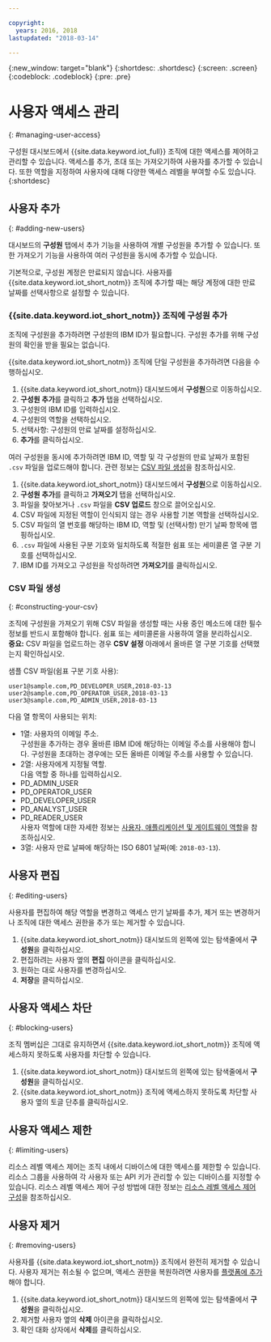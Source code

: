 ```yaml
---

copyright:
  years: 2016, 2018
lastupdated: "2018-03-14"

---
```


{:new_window: target="blank"}
{:shortdesc: .shortdesc}
{:screen: .screen}
{:codeblock: .codeblock}
{:pre: .pre}

# 사용자 액세스 관리
{: #managing-user-access}

구성원 대시보드에서 {{site.data.keyword.iot_full}} 조직에 대한 액세스를 제어하고 관리할 수 있습니다. 액세스를 추가, 초대<!--, registering--> 또는 가져오기하여 사용자를 추가할 수 있습니다. 또한 역할을 지정하여 사용자에 대해 다양한 액세스 레벨을 부여할 수도 있습니다.
{:shortdesc}

## 사용자 추가
{: #adding-new-users}

대시보드의 **구성원** 탭에서 추가 기능을 사용하여 개별 구성원을 추가할 수 있습니다. 또한 가져오기 기능을 사용하여 여러 구성원을 동시에 추가할 수 있습니다. 

기본적으로, 구성원 계정은 만료되지 않습니다. 사용자를 {{site.data.keyword.iot_short_notm}} 조직에 추가할 때는 해당 계정에 대한 만료 날짜를 선택사항으로 설정할 수 있습니다.

### {{site.data.keyword.iot_short_notm}} 조직에 구성원 추가

조직에 구성원을 추가하려면 구성원의 IBM ID가 필요합니다. 구성원 추가를 위해 구성원의 확인을 받을 필요는 없습니다.

{{site.data.keyword.iot_short_notm}} 조직에 단일 구성원을 추가하려면 다음을 수행하십시오.
1. {{site.data.keyword.iot_short_notm}} 대시보드에서 **구성원**으로 이동하십시오.
2. **구성원 추가**를 클릭하고 **추가** 탭을 선택하십시오.
3. 구성원의 IBM ID를 입력하십시오.
4. 구성원의 역할을 선택하십시오.
5. 선택사항: 구성원의 만료 날짜를 설정하십시오.
6. **추가**를 클릭하십시오.

여러 구성원을 동시에 추가하려면 IBM ID, 역할 및 각 구성원의 만료 날짜가 포함된 `.csv` 파일을 업로드해야 합니다. 관련 정보는 [CSV 파일 생성](#constructing-your-csv)을 참조하십시오.
1. {{site.data.keyword.iot_short_notm}} 대시보드에서 **구성원**으로 이동하십시오.
2. **구성원 추가**를 클릭하고 **가져오기** 탭을 선택하십시오.
3. 파일을 찾아보거나 `.csv` 파일을 **CSV 업로드** 창으로 끌어오십시오.
4. CSV 파일에 지정된 역할이 인식되지 않는 경우 사용할 기본 역할을 선택하십시오.
5. CSV 파일의 열 번호를 해당하는 IBM ID, 역할 및 (선택사항) 만기 날짜 항목에 맵핑하십시오.
6. `.csv` 파일에 사용된 구분 기호와 일치하도록 적절한 쉼표 또는 세미콜론 열 구분 기호를 선택하십시오.
7. IBM ID를 가져오고 구성원을 작성하려면 **가져오기**를 클릭하십시오.

<!--
### Inviting members to your {{site.data.keyword.iot_short_notm}} organization

When you invite a user to become a member of your {{site.data.keyword.iot_short_notm}} organization, the user receives an email that contains an invitation link. Invitation links expire 48 hours after they are sent. If an invitation link is not used within 48 hours, the user must be invited again to receive a new invitation link.

**Important:** The invite feature requires a configured mail service. For more information, see the Email section of the [External service integrations](reference/extensions/index.html#email) topic.

To invite a member to your {{site.data.keyword.iot_short_notm}} organization:
1. In the {{site.data.keyword.iot_short_notm}} dashboard, go to **Members**.
2. Select the **Invitations** tab.
2. Click **Invite Members** and select the **Invite** tab.
3. Enter the email address of the member.
4. Select a role for this member.
5. Optional: Set an expiry date for the member.
6. Click **Invite Member**.

To invite multiple members simultaneously, you must upload a `.csv` file that contains the email address, role and the optional expiry date of each member. For information, see [Constructing your CSV file](#constructing-your-csv).
1. In the {{site.data.keyword.iot_short_notm}} dashboard, go to **Members**.
2. Select the **Invitations** tab.
2. Click **Invite Members** and select the **Import** tab.
3. Browse your files or drag the `.csv` file into the **Upload CSV** window.
4. Select a default role to use if a role specified in the CSV file is not recognized.
5. Map the column numbers in your CSV file to the corresponding email address, role, and (optional) expiry date entries.
6. Select the appropriate comma or semicolon column separator to match the separator used in your `.csv` file.
7. Click **Import** to send out the invitations. -->

<!-- ### Registering a member with your {{site.data.keyword.iot_short_notm}} organization

If your organization is using {{site.data.keyword.Bluemix_notm}} {{site.data.keyword.ssoshort}}, you can add individual members to your organization by registering them, which does not require an IBMid.

To register a member with your {{site.data.keyword.iot_short_notm}} organization:
1. In the {{site.data.keyword.iot_short_notm}} dashboard, go to **Members**.
2. Select the **Invitations** tab.
2. Click **Invite Members** and select **Invite**.
3. Enter the email address of the member.
4. Select a role for this member.
5. Enter the subject, realm name, and issuer.
   **Important:** Ensure that the `Subject`, `Realm Name`, and `Issuer` fields comply with the OpenID Connect recommendations and standards. For more information, see the [OpenID Connect ![External link icon](../../icons/launch-glyph.svg "External link icon")](http://openid.net/connect/){: new_window} website.
6. Optional: Set an expiry date for the member.
7. Click **Register Member**.

To register multiple members simultaneously, you must upload a CSV (`.csv`) file that contains the email address, role, subject, realm name, issuer, and the optional expiry date of each member.
1. In the {{site.data.keyword.iot_short_notm}} dashboard, go to **Access**.
2. Click **Add Member** and select **Import**.
3. Click **Bulk Register**.
4. Select a default role and ensure that the column numbers on your CSV file match the column numbers in the CSV settings.
5. Ensure the column separator in your CSV file matches the column separator in the CSV settings.
6. Click **Browse your files** or drag the CSV file into the **Upload CSV** window. -->

### CSV 파일 생성
{: #constructing-your-csv}

조직에 구성원을 가져오기 위해 CSV 파일을 생성할 때는 사용 중인 메소드에 대한 필수 정보를 반드시 포함해야 합니다. 쉼표 또는 세미콜론을 사용하여 열을 분리하십시오.  
**중요:** CSV 파일을 업로드하는 경우 **CSV 설정** 아래에서 올바른 열 구분 기호를 선택했는지 확인하십시오.

샘플 CSV 파일(쉼표 구분 기호 사용):  
```
user1@sample.com,PD_DEVELOPER_USER,2018-03-13
user2@sample.com,PD_OPERATOR_USER,2018-03-13
user3@sample.com,PD_ADMIN_USER,2018-03-13
```
다음 열 항목이 사용되는 위치:  
- 1열: 사용자의 이메일 주소.  
구성원을 추가하는 경우 올바른 IBM ID에 해당하는 이메일 주소를 사용해야 합니다. 구성원을 초대하는 경우에는 모든 올바른 이메일 주소를 사용할 수 있습니다.
- 2열: 사용자에게 지정될 역할.  
다음 역할 중 하나를 입력하십시오.
 - PD_ADMIN_USER
 - PD_OPERATOR_USER
 - PD_DEVELOPER_USER
 - PD_ANALYST_USER
 - PD_READER_USER  
사용자 역할에 대한 자세한 정보는 [사용자, 애플리케이션 및 게이트웨이 역할](roles_index.html#user_roles)을 참조하십시오.
- 3열: 사용자 만료 날짜에 해당하는 ISO 6801 날짜(예: `2018-03-13`).

## 사용자 편집
{: #editing-users}

사용자를 편집하여 해당 역할을 변경하고 액세스 만기 날짜를 추가, 제거 또는 변경하거나 조직에 대한 액세스 권한을 추가 또는 제거할 수 있습니다.

1. {{site.data.keyword.iot_short_notm}} 대시보드의 왼쪽에 있는 탐색줄에서 **구성원**을 클릭하십시오.
2. 편집하려는 사용자 옆의 **편집** 아이콘을 클릭하십시오.
3. 원하는 대로 사용자를 변경하십시오.
4. **저장**을 클릭하십시오.

## 사용자 액세스 차단
{: #blocking-users}

조직 멤버십은 그대로 유지하면서 {{site.data.keyword.iot_short_notm}} 조직에 액세스하지 못하도록 사용자를 차단할 수 있습니다.

1. {{site.data.keyword.iot_short_notm}} 대시보드의 왼쪽에 있는 탐색줄에서 **구성원**을 클릭하십시오.
2. {{site.data.keyword.iot_short_notm}} 조직에 액세스하지 못하도록 차단할 사용자 옆의 토글 단추를 클릭하십시오.

## 사용자 액세스 제한
{: #limiting-users}

리소스 레벨 액세스 제어는 조직 내에서 디바이스에 대한 액세스를 제한할 수 있습니다. 리소스 그룹을 사용하여 각 사용자 또는 API 키가 관리할 수 있는 디바이스를 지정할 수 있습니다. 리소스 레벨 액세스 제어 구성 방법에 대한 정보는 [리소스 레벨 액세스 제어 구성](reference/rlac.html#configure_RLAC)을 참조하십시오.

## 사용자 제거
{: #removing-users}

사용자를 {{site.data.keyword.iot_short_notm}} 조직에서 완전히 제거할 수 있습니다. 사용자 제거는 취소될 수 없으며, 액세스 권한을 복원하려면 사용자를 [플랫폼에 추가](#adding-new-users)해야 합니다.

1. {{site.data.keyword.iot_short_notm}} 대시보드의 왼쪽에 있는 탐색줄에서 **구성원**을 클릭하십시오.
2. 제거할 사용자 옆의 **삭제** 아이콘을 클릭하십시오.
3. 확인 대화 상자에서 **삭제**를 클릭하십시오.
